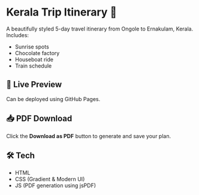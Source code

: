 # Kerala Trip Itinerary 🌴

A beautifully styled 5-day travel itinerary from Ongole to Ernakulam, Kerala.
Includes:
- Sunrise spots
- Chocolate factory
- Houseboat ride
- Train schedule

## 🚀 Live Preview
Can be deployed using GitHub Pages.

## 📥 PDF Download
Click the **Download as PDF** button to generate and save your plan.

## 🛠️ Tech
- HTML
- CSS (Gradient & Modern UI)
- JS (PDF generation using jsPDF)
